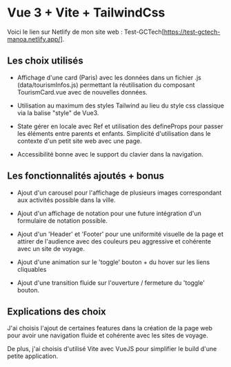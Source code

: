 # Vue 3 + Vite + TailwindCss

Voici le lien sur Netlify de mon site web : Test-GCTech[https://test-gctech-manoa.netlify.app/].

## Les choix utilisés

- Affichage d'une card (Paris) avec les données dans un fichier .js (data/tourismInfos.js) permettant la réutilisation du composant TourismCard.vue avec de nouvelles données.

- Utilisation au maximum des styles Tailwind au lieu du style css classique via la balise "style" de Vue3.

- State gérer en locale avec Ref et utilisation des defineProps pour passer les éléments entre parents et enfants. Simplicité d'utilisation dans le contexte d'un petit site web avec une page.

- Accessibilité bonne avec le support du clavier dans la navigation.

## Les fonctionnalités ajoutés + bonus

- Ajout d'un carousel pour l'affichage de plusieurs images correspondant aux activités possible dans la ville.

- Ajout d'un affichage de notation pour une future intégration d'un formulaire de notation possible.

- Ajout d'un 'Header' et 'Footer' pour une uniformité visuelle de la page et attirer de l'audience avec des couleurs peu aggressive et cohérente avec un site de voyage.

- Ajout d'une animation sur le 'toggle' bouton + du hover sur les liens cliquables

- Ajout d'une transition fluide sur l'ouverture / fermeture du 'toggle' bouton.

## Explications des choix

J'ai choisis l'ajout de certaines features dans la création de la page web pour avoir une navigation fluide et cohérente avec les sites de voyage.

De plus, j'ai choisis d'utilisé Vite avec VueJS pour simplifier le build d'une petite application.
